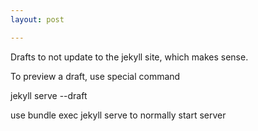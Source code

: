 ```yaml
---
layout: post

---
```


Drafts to not update to the jekyll site, which makes sense. 

To preview a draft, use special command

jekyll serve --draft 

use bundle exec jekyll serve to normally start server

